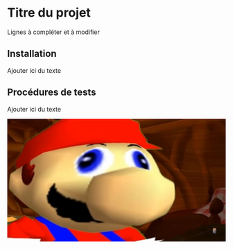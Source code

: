 # Titre du projet

Lignes à compléter et à modifier


## Installation

Ajouter ici du texte


## Procédures de tests

Ajouter ici du texte

![alt text](360-3601324_cartoon.jpg)